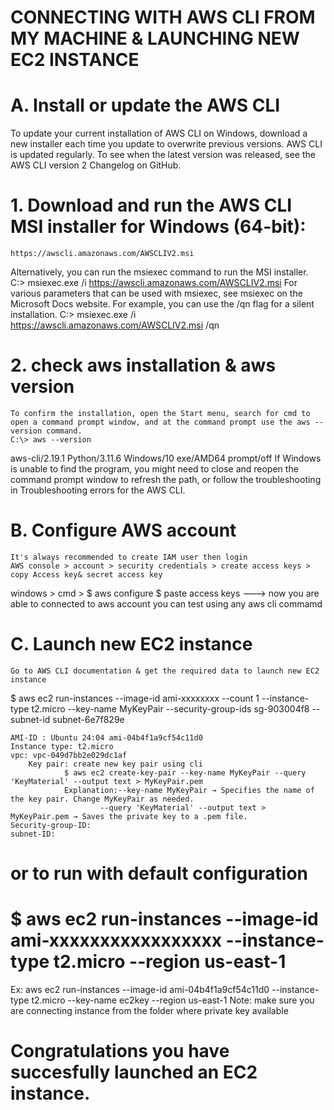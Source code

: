 
# CONNECTING WITH AWS CLI FROM MY MACHINE & LAUNCHING NEW EC2 INSTANCE
# A. Install or update the AWS CLI
To update your current installation of AWS CLI on Windows, download a new installer each time you update to overwrite previous versions. AWS CLI is updated regularly. To see when the latest version was released, see the AWS CLI version 2 Changelog on GitHub.

   # 1.	Download and run the AWS CLI MSI installer for Windows (64-bit):
    https://awscli.amazonaws.com/AWSCLIV2.msi
Alternatively, you can run the msiexec command to run the MSI installer.
C:\> msiexec.exe /i https://awscli.amazonaws.com/AWSCLIV2.msi
For various parameters that can be used with msiexec, see msiexec on the Microsoft Docs website. For example, you can use the /qn flag for a silent installation.
C:\> msiexec.exe /i https://awscli.amazonaws.com/AWSCLIV2.msi /qn

   # 2.	check aws installation & aws version
	To confirm the installation, open the Start menu, search for cmd to open a command prompt window, and at the command prompt use the aws --version command.
	C:\> aws --version
aws-cli/2.19.1 Python/3.11.6 Windows/10 exe/AMD64 prompt/off
If Windows is unable to find the program, you might need to close and reopen the command prompt window to refresh the path, or follow the troubleshooting in Troubleshooting errors for the AWS CLI.
# B. Configure AWS account
	It's always recommended to create IAM user then login
	AWS console > account > security credentials > create access keys > copy Access key& secret access key
   windows > cmd >
      $ aws configure
      $ paste access keys
   ---> now you are able to connected to aws account
     you can test using any aws cli commamd

# C. Launch new EC2 instance
	Go to AWS CLI documentation & get the required data to launch new EC2 instance
 $ aws ec2 run-instances --image-id ami-xxxxxxxx --count 1 --instance-type t2.micro --key-name MyKeyPair --security-group-ids sg-903004f8 --subnet-id subnet-6e7f829e
 	
  	AMI-ID : Ubuntu 24:04 ami-04b4f1a9cf54c11d0
  	Instance type: t2.micro
   	vpc: vpc-049d7bb2e029dc1af
    	Key pair: create new key pair using cli
     			$ aws ec2 create-key-pair --key-name MyKeyPair --query 'KeyMaterial' --output text > MyKeyPair.pem
				Explanation:--key-name MyKeyPair → Specifies the name of the key pair. Change MyKeyPair as needed.
    					--query 'KeyMaterial' --output text > MyKeyPair.pem → Saves the private key to a .pem file.
	Security-group-ID:
 	subnet-ID:
  # or to run with default configuration 
  # $ aws ec2 run-instances --image-id ami-xxxxxxxxxxxxxxxxx --instance-type t2.micro --region us-east-1
  Ex: aws ec2 run-instances --image-id ami-04b4f1a9cf54c11d0 --instance-type t2.micro --key-name ec2key --region us-east-1
  Note: make sure you are connecting instance from the folder where private key available

#  Congratulations you have succesfully launched an EC2 instance.
  

    	
  	


   

